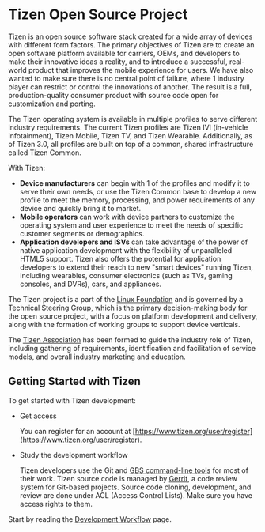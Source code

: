 # Tizen Open Source Project

Tizen is an open source software stack created for a wide array of devices with different form factors. The primary objectives of Tizen are to create an open software platform available for carriers, OEMs, and developers to make their innovative ideas a reality, and to introduce a successful, real-world product that improves the mobile experience for users. We have also wanted to make sure there is no central point of failure, where 1 industry player can restrict or control the innovations of another. The result is a full, production-quality consumer product with source code open for customization and porting.

The Tizen operating system is available in multiple profiles to serve different industry requirements. The current Tizen profiles are Tizen IVI (in-vehicle infotainment), Tizen Mobile, Tizen TV, and Tizen Wearable. Additionally, as of Tizen 3.0, all profiles are built on top of a common, shared infrastructure called Tizen Common.

With Tizen:

- **Device manufacturers** can begin with 1 of the profiles and modify it to serve their own needs, or use the Tizen Common base to develop a new profile to meet the memory, processing, and power requirements of any device and quickly bring it to market.
- **Mobile operators** can work with device partners to customize the operating system and user experience to meet the needs of specific customer segments or demographics.
- **Application developers and ISVs** can take advantage of the power of native application development with the flexibility of unparalleled HTML5 support. Tizen also offers the potential for application developers to extend their reach to new "smart devices" running Tizen, including wearables, consumer electronics (such as TVs, gaming consoles, and DVRs), cars, and appliances.

The Tizen project is a part of the [Linux Foundation](http://www.linuxfoundation.org/collaborate/labs/tizen) and is governed by a Technical Steering Group, which is the primary decision-making body for the open source project, with a focus on platform development and delivery, along with the formation of working groups to support device verticals.

The [Tizen Association](http://www.tizenassociation.org/) has been formed to guide the industry role of Tizen, including gathering of requirements, identification and facilitation of service models, and overall industry marketing and education.


## Getting Started with Tizen

To get started with Tizen development:

- Get access

  You can register for an account at [https://www.tizen.org/user/register](https://www.tizen.org/user/register).

- Study the development workflow

  Tizen developers use the Git and [GBS command-line tools](reference/gbs/gbs-overview.md) for most of their work. Tizen source code is managed by [Gerrit](reference/gerrit-usage.md), a code review system for Git-based projects. Source code cloning, development, and review are done under ACL (Access Control Lists). Make sure you have access rights to them.

Start by reading the [Development Workflow](about/work-flow.md) page.

